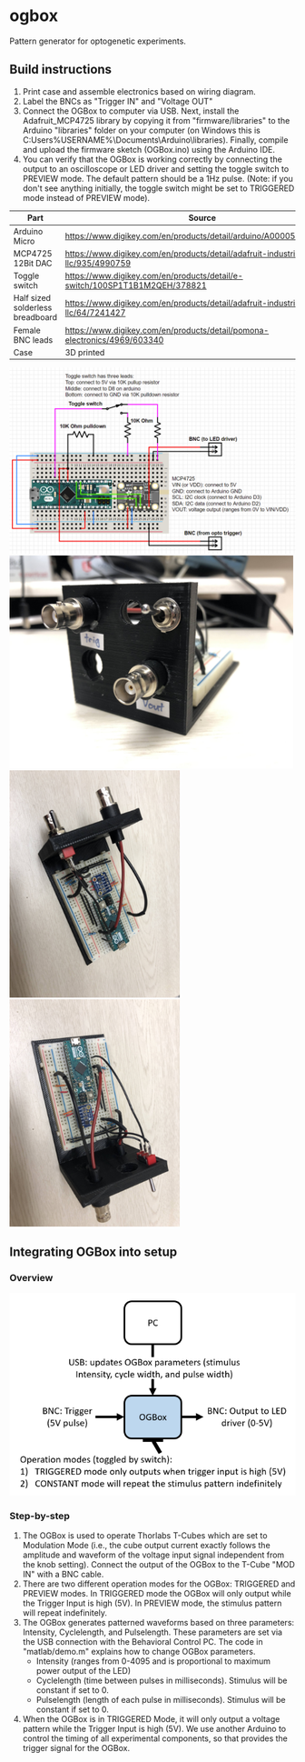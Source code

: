 # ogbox
Pattern generator for optogenetic experiments. 

## Build instructions

1. Print case and assemble electronics based on wiring diagram.
2. Label the BNCs as "Trigger IN" and "Voltage OUT"
3. Connect the OGBox to computer via USB. Next, install the Adafruit_MCP4725 library by copying it from "firmware/libraries" to the Arduino "libraries" folder on your computer (on Windows this is C:Users\%USERNAME%\Documents\Arduino\libraries). Finally, compile and upload the firmware sketch (OGBox.ino) using the Arduino IDE.
4. You can verify that the OGBox is working correctly by connecting the output to an oscilloscope or LED driver and setting the toggle switch to PREVIEW mode. The default pattern should be a 1Hz pulse. (Note: if you don't see anything initially, the toggle switch might be set to TRIGGERED mode instead of PREVIEW mode).

| Part  | Source |  Quantity |
| ---  | --- |  --- |
| Arduino Micro  | https://www.digikey.com/en/products/detail/arduino/A000053/4486332  |  1  |
| MCP4725 12Bit DAC  | https://www.digikey.com/en/products/detail/adafruit-industries-llc/935/4990759 |  1  |
| Toggle switch  | https://www.digikey.com/en/products/detail/e-switch/100SP1T1B1M2QEH/378821  |  1  |
| Half sized solderless breadboard | https://www.digikey.com/en/products/detail/adafruit-industries-llc/64/7241427  |  1  |
| Female BNC leads | https://www.digikey.com/en/products/detail/pomona-electronics/4969/603340  |  2  |
| Case | 3D printed  |  1  |

![OGBox wiring diagram](images/schematic.png)
<img src="images/ogbox_front.JPG" width="500">
<img src="images/ogbox_top1.JPG" width="300">
<img src="images/ogbox_top2.JPG" width="300">

## Integrating OGBox into setup

### Overview
![Overview](images/overview.PNG)

### Step-by-step
1. The OGBox is used to operate Thorlabs T-Cubes which are set to Modulation Mode (i.e., the cube output current exactly follows the amplitude and waveform of the voltage input signal independent from the knob setting). Connect the output of the OGBox to the T-Cube "MOD IN" with a BNC cable.
2. There are two different operation modes for the OGBox: TRIGGERED and PREVIEW modes. In TRIGGERED mode the OGBox will only output while the Trigger Input is high (5V). In PREVIEW mode, the stimulus pattern will repeat indefinitely.
3. The OGBox generates patterned waveforms based on three parameters: Intensity, Cyclelength, and Pulselength. These parameters are set via the USB connection with the Behavioral Control PC. The code in "matlab/demo.m" explains how to change OGBox parameters.
    - Intensity (ranges from 0-4095 and is proportional to maximum power output of the LED)
    - Cyclelength (time between pulses in milliseconds). Stimulus will be constant if set to 0.
    - Pulselength (length of each pulse in milliseconds). Stimulus will be constant if set to 0.
4. When the OGBox is in TRIGGERED Mode, it will only output a voltage pattern while the Trigger Input is high (5V). We use another Arduino to control the timing of all experimental components, so that provides the trigger signal for the OGBox.



